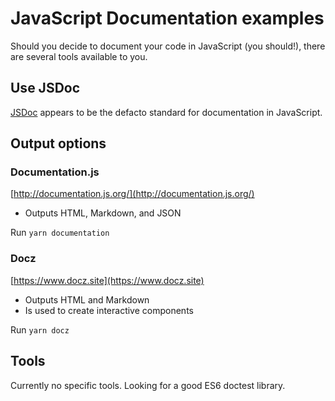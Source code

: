 # JavaScript Documentation examples

Should you decide to document your code in JavaScript (you should!), there are several tools available to you.

## Use JSDoc

[JSDoc](http://usejsdoc.org/) appears to be the defacto standard for documentation in JavaScript. 

## Output options

### Documentation.js

[http://documentation.js.org/](http://documentation.js.org/)

- Outputs HTML, Markdown, and JSON

Run `yarn documentation`

### Docz

[https://www.docz.site](https://www.docz.site)

- Outputs HTML and Markdown
- Is used to create interactive components

Run `yarn docz`

## Tools

Currently no specific tools. Looking for a good ES6 doctest library.
